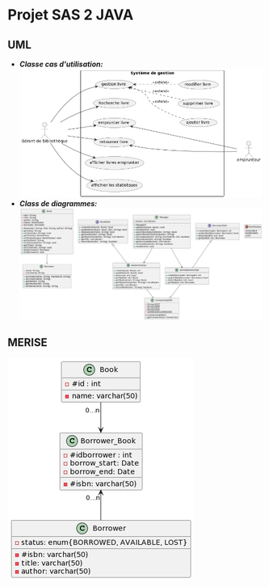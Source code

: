 # Projet SAS 2 JAVA

## UML

- ***Classe cas d'utilisation:***
![use-case](use-case.png)
- ***Class de diagrammes:***
  ![use-case](class.png)
## MERISE

![merise](merise.png)